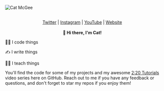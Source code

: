 ![Cat McGee](https://i.postimg.cc/J7XrCbBz/github-image.png)


<p align="center">
  <br>
  <a href="https://www.twitter.com/catmcgeecode">Twitter</a> |
  <a href="https://www.instagram.com/catmcgeecode">Instagram</a> |
  <a href="https://www.youtube.com/channel/UC7khnAAAID1WQ_4gQO73Gmw">YouTube</a> |
  <a href="https://www.mcgee.cat">Website</a>
  <br><br>
  <b>👋 Hi there, I'm Cat!</b>
</p>

👩‍💻 I code things

✍️ I write things

👩‍🏫 I teach things

You'll find the code for some of my projects and my awesome [2:20 Tutorials](https://www.youtube.com/watch?v=OkzCbPKqEtA) video series here on GitHub. Reach out to me if you have any feedback or questions, and don't forget to star my repos if you enjoy them!






